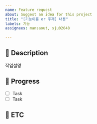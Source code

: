 ```yaml
---
name: Feature request
about: Suggest an idea for this project
title: "[기능이름 or 주제] 내용"
labels: 기능
assignees: mansaout, sju02048

---
```


## 🐳 Description

작업설명

## 🐎 Progress

- [ ] Task
- [ ] Task

## 🐒 ETC



